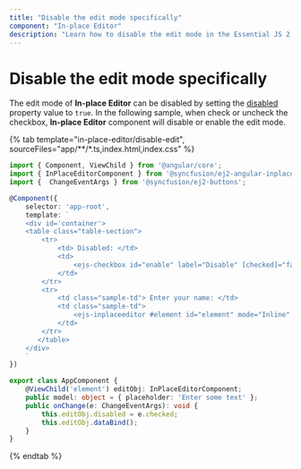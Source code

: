 ```yaml
---
title: "Disable the edit mode specifically"
component: "In-place Editor"
description: "Learn how to disable the edit mode in the Essential JS 2 In-place Editor component."
---
```


# Disable the edit mode specifically

The edit mode of **In-place Editor** can be disabled by setting the [disabled](../../../api/inplace-editor/#disabled) property value to `true`. In the following sample, when check or uncheck the checkbox, **In-place Editor** component will disable or enable the edit mode.

{% tab template="in-place-editor/disable-edit", sourceFiles="app/**/*.ts,index.html,index.css" %}

```typescript
import { Component, ViewChild } from '@angular/core';
import { InPlaceEditorComponent } from '@syncfusion/ej2-angular-inplace-editor';
import {  ChangeEventArgs } from '@syncfusion/ej2-buttons';

@Component({
    selector: 'app-root',
    template: `
    <div id='container'>
    <table class="table-section">
        <tr>
            <td> Disabled: </td>
            <td>
                <ejs-checkbox id="enable" label="Disable" [checked]="false" (change)="onChange($event)"></ejs-checkbox>
            </td>
        </tr>
        <tr>
            <td class="sample-td"> Enter your name: </td>
            <td class="sample-td">
                <ejs-inplaceeditor #element id="element" mode="Inline" value="Andrew" [model]="model"></ejs-inplaceeditor>
            </td>
        </tr>
       </table>
    </div>
    `
})

export class AppComponent {
    @ViewChild('element') editObj: InPlaceEditorComponent;
    public model: object = { placeholder: 'Enter some text' };
    public onChange(e: ChangeEventArgs): void {
        this.editObj.disabled = e.checked;
        this.editObj.dataBind();
    }
}

```

{% endtab %}